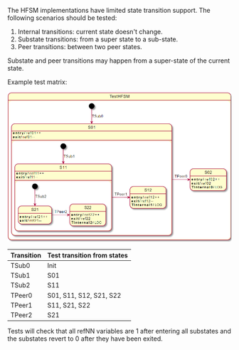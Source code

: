 The HFSM implementations have limited state transition support. The following scenarios should be tested:

1. Internal transitions: current state doesn't change.
1. Substate transitions: from a super state to a sub-state.
1. Peer transitions: between two peer states.

Substate and peer transitions may happen from a super-state of the current state.

Example test matrix:

![TestHFSM_Image](./testhfsm.png)

| Transition | Test transition from states |
|---|---|
| TSub0 | Init |
| TSub1 | S01 |
| TSub2 | S11 |
| TPeer0 | S01, S11, S12, S21, S22 |
| TPeer1 | S11, S21, S22 |
| TPeer2 | S21 |

Tests will check that all refNN variables are 1 after entering all substates and the substates revert to 0 after they have been exited.